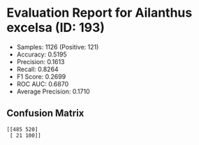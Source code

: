 # Evaluation Report for Ailanthus excelsa (ID: 193)
- Samples: 1126 (Positive: 121)
- Accuracy: 0.5195
- Precision: 0.1613
- Recall: 0.8264
- F1 Score: 0.2699
- ROC AUC: 0.6870
- Average Precision: 0.1710

## Confusion Matrix
```
[[485 520]
 [ 21 100]]
```